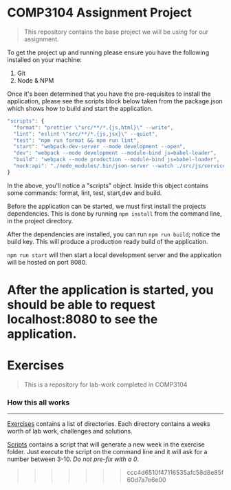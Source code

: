 
# COMP3104 Assignment Project

> This repository contains the base project we will be using for our assignment.

To get the project up and running please ensure you have the following installed on your machine:

1. Git
2. Node & NPM

Once it's been determined that you have the pre-requisites to install the application, please see the scripts block below taken from the package.json which shows how to build and start the application.

```javascript
"scripts": {
  "format": "prettier \"src/**/*.{js,html}\" --write",
  "lint": "eslint \"src/**/*.{js,jsx}\" --quiet",
  "test": "npm run format && npm run lint",
  "start": "webpack-dev-server --mode development --open",
  "dev": "webpack --mode development --module-bind js=babel-loader",
  "build": "webpack --mode production --module-bind js=babel-loader",
  "mock:api": "./node_modules/.bin/json-server --watch ./src/js/services/api/mockDb.json --port 4000 & npm run start"
}
```

In the above, you'll notice a "scripts" object. Inside this object contains some commands: format, lint, test, start,dev and build.

Before the application can be started, we must first install the projects dependencies. This is done by running `npm install` from the command line, in the project directory.

After the dependencies are installed, you can run `npm run build`; notice the build key. This will produce a production ready build of the application.

`npm run start` will then start a local development server and the application will be hosted on port 8080.

After the application is started, you should be able to request localhost:8080 to see the application.
=======
# Exercises

> This is a repository for lab-work completed in COMP3104


### How this all works
---
[Exercises](./exercises) contains a list of directories. Each directory contains a weeks worth of lab work, challenges and solutions.

[Scripts](./scripts) contains a script that will generate a new week in the exercise folder. Just execute the script on the command line and it will ask for a number between 3-10. *Do not pre-fix with a 0*.
>>>>>>> ccc4d6510f47116535afc58d8e85f60d7a7e6e00
